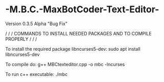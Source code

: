 # -M.B.C.-MaxBotCoder-Text-Editor-
Version 0.3.5 Alpha "Bug Fix"

\/ \/ \/ COMMANDS TO INSTALL NEEDED PACKAGES AND TO COMPILE PROPERLY \/ \/ \/

To install the required package libncurses5-dev: sudo apt install libncurses5-dev

To compile do: g++ MBCtexteditor.cpp -o mbc -lncurses

To run c++ executable: ./mbc



